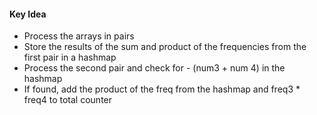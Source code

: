 #### Key Idea

- Process the arrays in pairs
- Store the results of the sum and product of the frequencies from the first pair in a hashmap
- Process the second pair and check for - (num3 + num 4) in the hashmap
- If found, add the product of the freq from the hashmap and freq3 * freq4 to total counter